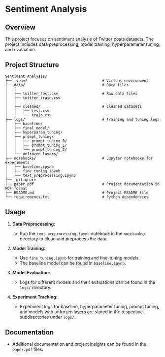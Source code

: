 
# Sentiment Analysis

## Overview

This project focuses on sentiment analysis of Twitter posts datasets. The project includes data preprocessing, model training, hyperparameter tuning, and evaluation.

## Project Structure

```plaintext
Sentiment Analysis/
├── .venv/                                  # Virtual environment
├── data/                                   # Data files
│   │
│   ├── twitter_test.csv                    # Raw data files
│   ├── twitter_train.csv                    
│   │                             
│   ├── cleaned/                            # Cleaned datasets
│   │   ├── test.csv                                     
│   │   └── train.csv                     
├── logs/                                   # Training and tuning logs
│   ├── baseline/                           
│   ├── final_model/                        
│   ├── hyperparam_tuning/                   
│   ├── prompt_tuning/                      
│   │   ├── prompt_tuning_0/                
│   │   ├── prompt_tuning_1/                
│   │   └── prompt_tuning_2/                
│   └── unfrozen_layers/                    
├── notebooks/                              # Jupyter notebooks for experiments
│   ├── baseline.ipynb                      
│   ├── fine_tuning.ipynb                   
│   └── text_preprocessing.ipynb            
├── .gitignore                                                            
├── paper.pdf                               # Project documentation in PDF format
├── README.md                               # Project README file
└── requirements.txt                        # Python dependencies
```


## Usage

1. **Data Preprocessing**:
    - Run the `text_preprocessing.ipynb` notebook in the `notebooks/` directory to clean and preprocess the data.

2. **Model Training**:
    - Use `fine_tuning.ipynb` for training and fine-tuning models.
    - The baseline model can be found in `baseline.ipynb`.

3. **Model Evaluation**:
    - Logs for different models and their evaluations can be found in the `logs/` directory.

4. **Experiment Tracking**:
    - Experiment logs for baseline, hyperparameter tuning, prompt tuning, and models with unfrozen layers are stored in the respective subdirectories under `logs/`.
   

## Documentation
- Additional documentation and project insights can be found in the `paper.pdf` files.

